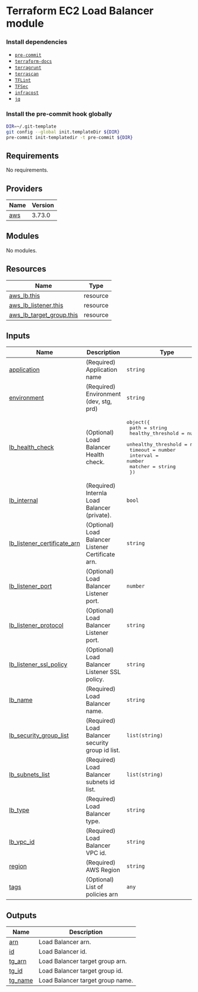 # Terraform EC2 Load Balancer module

### Install dependencies

<!-- markdownlint-disable no-inline-html -->

* [`pre-commit`](https://pre-commit.com/#install)
* [`terraform-docs`](https://github.com/terraform-docs/terraform-docs)
* [`terragrunt`](https://terragrunt.gruntwork.io/docs/getting-started/install/)
* [`terrascan`](https://github.com/accurics/terrascan)
* [`TFLint`](https://github.com/terraform-linters/tflint)
* [`TFSec`](https://github.com/liamg/tfsec)
* [`infracost`](https://github.com/infracost/infracost)
* [`jq`](https://github.com/stedolan/jq)

### Install the pre-commit hook globally

```bash
DIR=~/.git-template
git config --global init.templateDir ${DIR}
pre-commit init-templatedir -t pre-commit ${DIR}
```

<!-- BEGINNING OF PRE-COMMIT-TERRAFORM DOCS HOOK -->
## Requirements

No requirements.

## Providers

| Name | Version |
|------|---------|
| <a name="provider_aws"></a> [aws](#provider\_aws) | 3.73.0 |

## Modules

No modules.

## Resources

| Name | Type |
|------|------|
| [aws_lb.this](https://registry.terraform.io/providers/hashicorp/aws/latest/docs/resources/lb) | resource |
| [aws_lb_listener.this](https://registry.terraform.io/providers/hashicorp/aws/latest/docs/resources/lb_listener) | resource |
| [aws_lb_target_group.this](https://registry.terraform.io/providers/hashicorp/aws/latest/docs/resources/lb_target_group) | resource |

## Inputs

| Name | Description | Type | Default | Required |
|------|-------------|------|---------|:--------:|
| <a name="input_application"></a> [application](#input\_application) | (Required) Application name | `string` | n/a | yes |
| <a name="input_environment"></a> [environment](#input\_environment) | (Required) Environment (dev, stg, prd) | `string` | n/a | yes |
| <a name="input_lb_health_check"></a> [lb\_health\_check](#input\_lb\_health\_check) | (Optional) Load Balancer Health check. | <pre>object({<br>    path                = string<br>    healthy_threshold   = number<br>    unhealthy_threshold = number<br>    timeout             = number<br>    interval            = number<br>    matcher             = string<br>  })</pre> | <pre>{<br>  "healthy_threshold": 5,<br>  "interval": 30,<br>  "matcher": "200",<br>  "path": "/",<br>  "timeout": 5,<br>  "unhealthy_threshold": 2<br>}</pre> | no |
| <a name="input_lb_internal"></a> [lb\_internal](#input\_lb\_internal) | (Required) Internla Load Balancer (private). | `bool` | n/a | yes |
| <a name="input_lb_listener_certificate_arn"></a> [lb\_listener\_certificate\_arn](#input\_lb\_listener\_certificate\_arn) | (Optional) Load Balancer Listener Certificate arn. | `string` | `"arn:aws:iam::111111111111:server-certificate/test"` | no |
| <a name="input_lb_listener_port"></a> [lb\_listener\_port](#input\_lb\_listener\_port) | (Optional) Load Balancer Listener port. | `number` | `80` | no |
| <a name="input_lb_listener_protocol"></a> [lb\_listener\_protocol](#input\_lb\_listener\_protocol) | (Optional) Load Balancer Listener port. | `string` | `"HTTP"` | no |
| <a name="input_lb_listener_ssl_policy"></a> [lb\_listener\_ssl\_policy](#input\_lb\_listener\_ssl\_policy) | (Optional) Load Balancer Listener SSL policy. | `string` | `"ELBSecurityPolicy-2016-08"` | no |
| <a name="input_lb_name"></a> [lb\_name](#input\_lb\_name) | (Required) Load Balancer name. | `string` | n/a | yes |
| <a name="input_lb_security_group_list"></a> [lb\_security\_group\_list](#input\_lb\_security\_group\_list) | (Required) Load Balancer security group id list. | `list(string)` | n/a | yes |
| <a name="input_lb_subnets_list"></a> [lb\_subnets\_list](#input\_lb\_subnets\_list) | (Required) Load Balancer subnets id list. | `list(string)` | n/a | yes |
| <a name="input_lb_type"></a> [lb\_type](#input\_lb\_type) | (Required) Load Balancer type. | `string` | n/a | yes |
| <a name="input_lb_vpc_id"></a> [lb\_vpc\_id](#input\_lb\_vpc\_id) | (Required) Load Balancer VPC id. | `string` | n/a | yes |
| <a name="input_region"></a> [region](#input\_region) | (Required) AWS Region | `string` | n/a | yes |
| <a name="input_tags"></a> [tags](#input\_tags) | (Optional) List of policies arn | `any` | `{}` | no |

## Outputs

| Name | Description |
|------|-------------|
| <a name="output_arn"></a> [arn](#output\_arn) | Load Balancer arn. |
| <a name="output_id"></a> [id](#output\_id) | Load Balancer id. |
| <a name="output_tg_arn"></a> [tg\_arn](#output\_tg\_arn) | Load Balancer target group arn. |
| <a name="output_tg_id"></a> [tg\_id](#output\_tg\_id) | Load Balancer target group id. |
| <a name="output_tg_name"></a> [tg\_name](#output\_tg\_name) | Load Balancer target group name. |
<!-- END OF PRE-COMMIT-TERRAFORM DOCS HOOK -->
